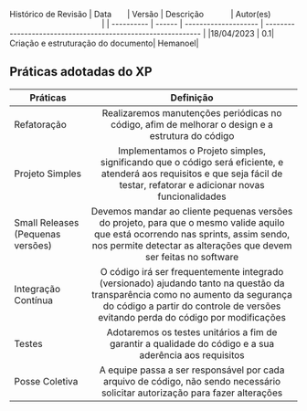 Histórico de Revisão
| Data       | Versão | Descrição            | Autor(es)                                                    |
| ---------- | ------ | -------------------- | ------------------------------------------------------------ |
|18/04/2023 | 0.1| Criação e estruturação do documento| Hemanoel|

## Práticas adotadas do XP

| Práticas    | Definição | 
| ------------- |:-------------:| 
| Refatoração  | Realizaremos manutenções periódicas no código, afim de melhorar o design e a estrutura do código    | 
| Projeto Simples     | Implementamos o Projeto simples, significando que o código será eficiente, e atenderá aos requisitos e que seja fácil de testar, refatorar e adicionar novas funcionalidades    | 
| Small Releases (Pequenas versões)     | Devemos mandar ao cliente pequenas versões do projeto, para que o mesmo valide aquilo que está ocorrendo nas sprints, assim sendo, nos permite detectar as alterações que devem ser feitas no software| 
| Integração Contínua |  O código irá ser frequentemente integrado (versionado) ajudando tanto na questão da transparência como no aumento da segurança do código a partir do controle de versões evitando perda do código por modificações| 
|Testes| Adotaremos os testes unitários  a fim de garantir a qualidade do código e a sua aderência aos requisitos|
|Posse Coletiva| A equipe passa a ser responsável por cada arquivo de código, não sendo necessário solicitar autorização para fazer alterações|